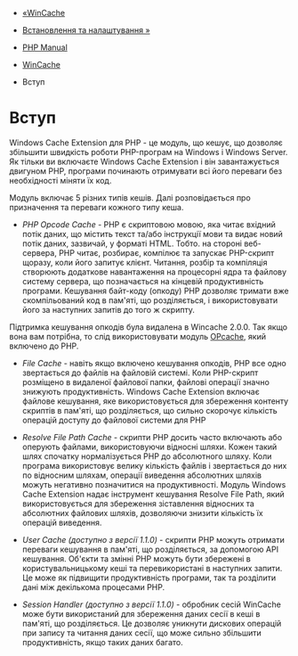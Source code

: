 - [«WinCache](book.wincache.md)
- [Встановлення та налаштування »](wincache.setup.md)

- [PHP Manual](index.md)
- [WinCache](book.wincache.md)
-   Вступ

# Вступ

Windows Cache Extension для PHP - це модуль, що кешує, що дозволяє
збільшити швидкість роботи PHP-програм на Windows і Windows Server.
Як тільки ви включаєте Windows Cache Extension і він завантажується двигуном
PHP, програми починають отримувати всі його переваги без необхідності
міняти їх код.

Модуль включає 5 різних типів кешів. Далі розповідається про
призначення та переваги кожного типу кеша.

- *PHP Opcode Cache* - PHP є скриптовою мовою, яка читає
вхідний потік даних, що містить текст та/або інструкції мови та
видає новий потік даних, зазвичай, у форматі HTML. Тобто. на стороні
веб-сервера, PHP читає, розбирає, компілює та запускає
PHP-скрипт щоразу, коли його запитує клієнт. Читання, розбір
та компіляція створюють додаткове навантаження на процесорні ядра та
файлову систему сервера, що позначається на кінцевій
продуктивність програми. Кешування байт-коду (опкоду) PHP
дозволяє тримати вже скомпільований код в пам'яті, що розділяється, і
використовувати його за наступних запитів до того ж скрипту.

Підтримка кешування опкодів була видалена в Wincache 2.0.0. Так
якщо вона вам потрібна, то слід використовувати модуль
[OPcache](book.opcache.md), який включено до PHP.

- *File Cache* - навіть якщо включено кешування опкодів, PHP все одно
звертається до файлів на файловій системі. Коли PHP-скрипт розміщено в
видаленої файлової папки, файлові операції значно знижують
продуктивність. Windows Cache Extension включає файлове
кешування, яке використовується для збереження контенту скриптів в
пам'яті, що розділяється, що сильно скорочує кількість операцій доступу
до файлової системи для PHP

- *Resolve File Path Cache* - скрипти PHP досить часто включають або
оперують файлами, використовуючи відносні шляхи. Кожен такий шлях
спочатку нормалізується PHP до абсолютного шляху. Коли програма
використовує велику кількість файлів і звертається до них по
відносним шляхам, операції виведення абсолютних шляхів можуть
негативно позначитися на продуктивності. Модуль Windows Cache
Extension надає інструмент кешування Resolve File Path,
який використовується для збереження зіставлення відносних та
абсолютних файлових шляхів, дозволяючи знизити кількість їх операцій
виведення.

- *User Cache (доступно з версії 1.1.0)* - скрипти PHP можуть отримати
переваги кешування в пам'яті, що розділяється, за допомогою API
кешування. Об'єкти та змінні PHP можуть бути
збережені в користувальницькому кеші та перевикористані в наступних
запити. Це може як підвищити продуктивність програми, так
та розділити дані між декількома процесами PHP.

- *Session Handler (доступно з версії 1.1.0)* - обробник сесій
WinCache може бути використаний для збереження даних сесії в кеші
в пам'яті, що розділяється. Це дозволяє уникнути дискових операцій при
запису та читання даних сесії, що може сильно збільшити
продуктивність, якщо таких даних багато.

